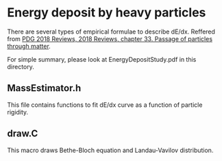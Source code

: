 # Energy deposit by heavy particles
There are several types of empirical formulae to describe dE/dx.
Reffered from [PDG 2018 Reviews, 2018 Reviews, chapter 33. Passage of particles through matter](http://pdg.lbl.gov/2018/reviews/rpp2018-rev-passage-particles-matter.pdf).

For simple summary, please look at EnergyDepositStudy.pdf in this directory.

## MassEstimator.h
This file contains functions to fit dE/dx curve as a function of particle rigidity.

## draw.C
This macro draws Bethe-Bloch equation and Landau-Vavilov distribution.
